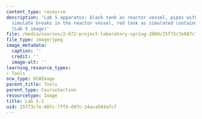 ```yaml
---
content_type: resource
description: 'Lab 5 apparatus: black tank as reactor vessel, pipes with valves to
  simulate breaks in the reactor vessel, red tank as simulated containment vessel.
  (Lab 5 image)'
file: /media/courses/2-672-project-laboratory-spring-2009/25f73c7e887c7ff8d97c24aca504afcf_lab51.jpg
file_type: image/jpeg
image_metadata:
  caption: ''
  credit: ''
  image-alt: ''
learning_resource_types:
- Tools
ocw_type: OCWImage
parent_title: Tools
parent_type: CourseSection
resourcetype: Image
title: Lab 5-1
uid: 25f73c7e-887c-7ff8-d97c-24aca504afcf
---
```

